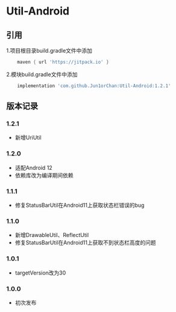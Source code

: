 # Util-Android

## 引用


1.项目根目录build.gradle文件中添加

```gradle
    maven { url 'https://jitpack.io' }
```
2.模块build.gradle文件中添加

```gradle
    implementation 'com.github.Jun1orChan:Util-Android:1.2.1'
 ```


## 版本记录

### 1.2.1

- 新增UriUtil

### 1.2.0

- 适配Android 12
- 依赖库改为编译期间依赖

### 1.1.1

- 修复StatusBarUtil在Android11上获取状态栏错误的bug

### 1.1.0

- 新增DrawableUtil、ReflectUtil
- 修复StatusBarUtil在Android11上获取不到状态栏高度的问题

### 1.0.1

- targetVersion改为30

### 1.0.0

- 初次发布